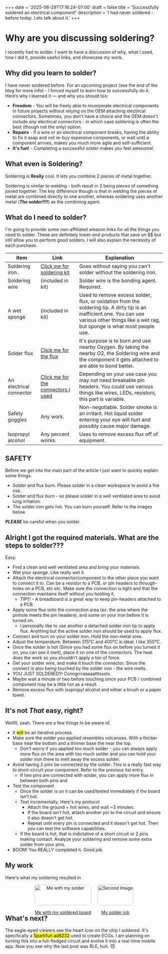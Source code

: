 +++
date = '2025-06-29T17:16:24-07:00'
draft = false
title = 'Successfully soldered an electrical component!'
description = 'I had never soldered - before today. Lets talk about it.'
+++
# Why are you discussing soldering?
I recently had to solder. I want to have a discussion of why, what I used, how I did it, provide useful links, and showcase my work.
## Why did you learn to solder?
I have never soldered before. For an upcoming project (see the end of the blog for more info) - I forced myself to learn how to successfully do it. Here’s why I learned it — and why you should too:

- **Freedom** - You will be freely able to incorporate electrical components in future projects without relying on the OEM attaching electircal connectors. Sometimes, you don't have a choice and the OEM doesn't include *any* electircal connectors - in which case soldering is often the best (though not the only) option.
- **Repairs** - If a wire or an electrical component breaks, having the ability to fix it asap and not re-buy expensive components, or wait until a component arrives, makes you much more agile and self-sufficient.
- **It's fun!** - Completing a successful solder makes you feel awesome!

## What even is Soldering?

Soldering is **Really** cool. It lets you combine 2 pieces of metal together. 

Soldering is similar to welding - both result in 2 being pieces of something joined together. The key difference though is that in welding the pieces of metal are combined directly to one another, whereas soldering uses another metal (***The solder!!!!***) as the combining agent.


## What do I need to solder?
I'm going to provide some non-affiliated amazon links for all the things you need to solder. These are definitely lower-end products that save on $$ but still allow you to perform good solders. I will also explain the necessity of each purchase.


| Item      | Link | Explanation| 
| ----------- | ----------- | -----------|  
| Soldering iron.      | [Click me for soldering kit](https://www.amazon.com/Soldering-Kit-Temperature-Desoldering-Electronics/dp/B07GTGGLXN?ref_=ast_sto_dp&th=1)| Goes without saying you can't solder without the soldering iron. |
| Soldering wire   | (included in kit) | Solder wire is the bonding agent. Required. | 
| A wet sponge   | (included in kit) | Used to remove excess solder, flux, or oxidation from the soldering tip. A dirty tip is an inefficient one. You can use various other things like a wet rag, but sponge is what most people use.|
| Solder flux   |  [Click me for the flux](https://www.amazon.com/Solder-Soldering-Rosin-Lead-Free-Electronics/dp/B08MVXW4RY?ref_=ast_sto_dp&th=1)|  It's purpose is to burn and use nearby Oxygen. By taking the nearby O2, the Soldering wire and the component it gets attached to are able to bond better. |
| An electrical connector   | [Click me for the connectors I used](https://www.amazon.com/Jabinco-Breakable-Header-Connector-Arduino/dp/B0817JG3XN?ref_=ast_sto_dp) | Depending on your use case you may not need breakable pin headers. You could use various things like wires, LEDs, resistors, this part is variable.|
| Safety goggles | Any work. | Non-negotiable. Solder smoke is an irritant. Hot liquid solder entering your eye will hurt and possibly cause major damage.|
| Isopropyl alcohol | Any percent works. | Uses to remove excess flux off of equipment. |


## SAFETY 
Before we get into the main part of the article I just want to quickly explain some things.
- Solder and flux burn. Please solder in a clean workspace to avoid a fire risk.
- Solder and flux burn - so please solder in a well ventilated area to avoid lung irritation.
- The solder iron gets hot. You can burn yourself. Refer to the images below 

***PLEASE*** be careful when you solder.

## Alright I got the required materials. What are the steps to solder???

Easy.
- Find a clean and well ventilated area and bring your materials.
- Wet your sponge. Like really wet it.
- Attach the electrical connector/component to the other piece you want to connect it to. Can be a resistor to a PCB, or pin headers to  through-holes on a PCB, etc etc. Make sure the connection is tight and that the connection maintains itself without you holding it.
    - TIP!!! - A breadboard is a great way to keep pin-headers attached to a PCB
- Apply some flux onto the connection area (ex: the area where the pinhole meets the pin headers), and some on your iron before it is turned on.
    - I personally like to use another a detached solder iron tip to apply flux. Anything but the active solder iron should be used to apply flux.
- Connect and turn on your solder iron. Hold the non-metal area.
- Adjust the temperature. Between 315°C and 400°C is ideal. I like 350°C.
- Once the solder is hot (Since you had some flux on before you turned it on, you can see it melt), place it on one of the connectors. The heat does the work so you shouldn't apply a ton of force.
- Get your solder wire, and make it touch the connector. Since the connect is also being touched by the solder iron - the wire melts.
- YOU JUST SOLDERED!!! Conngrrraaaaatttsssts.
- Maybe wait a minute or two before touching since your PCB / combined component may be a little hot as a result.
- Remove excess flux with isopropyl alcohol and either a brush or a paper towel. 

## It's not *That* easy, right?
Welllll, yeah. There are a few things to be aware of.
- It <mark>will</mark> be an iterative process. 
- Make sure the solder you applied resembles volcanoes. With a thicker base near the bottom and a thinner base the near the top.
    - Don't worry if you applied too much solder - you can always apply more flux on the area with too much solder and you can hold your solder iron there to melt away the excess solder.
- Avoid having 2 pins be connected by the solder. This is a really fast way to short-circuit your component. Refer to the previous list entry.
    - If two pins are connected with solder, you can apply more flux in between both pins and 
- Test the component
    - Once the solder is on it can be used/tested immediately if the board isn't hot.
    - Test incrementally. Here's my protocol
        - Attach the ground + hot wires, and wait ~3 minutes. 
        - If the board isn't hot, attach another pin to the circuit and ensure it also doesn't get hot.
        - Repeat until every pin is connected and it doesn't get hot. Then you can test the software capabilities.
    - If the board is hot, that is indictative of a short circuit or 2 pins making contact. Analyze your soldering and remove some extra solder from your pins. 
- BOOM! You REALLY completed it. Good job.

## My work
Here's what my soldering resulted in


<div style="display: flex; gap: 20px; justify-content: center;">
  <div style="text-align: center;">
    <a href="/github-portfolio/images/Me_With_My_Solder.webp">
      <img src="/github-portfolio/images/Me_With_My_Solder.webp" alt="Me with my solder" style="width: 100%; border-radius: 8px;">
      <p style="font-size: 14px;">Me with my soldered board</p>
    </a>
  </div>

  <div style="text-align: center;">
    <a href="/github-portfolio/images/My_Solder_Job.webp">
      <img src="/github-portfolio/images/My_Solder_Job.webp" alt="Second Image" style="width: 100%; border-radius: 8px;">
      <p style="font-size: 14px;">My solder job</p>
    </a>
  </div>
</div>

## What's next?
The eagle-eyed viewers see the heart icon on the chip I soldered. It's specifically a <mark>Sparkfun ad8232</mark> used to create ECGs. I am planning on turning this into a full-fledged circuit and evolve it into a real-time mobile app. Now you see why the last post was BLE, huh. 😼
